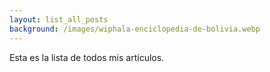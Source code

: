 ```yaml
---
layout: list_all_posts
background: /images/wiphala-enciclopedia-de-bolivia.webp
---
```

Esta es la lista de todos mis artículos.

